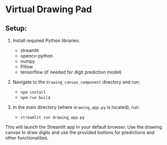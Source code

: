 
# Virtual Drawing Pad

## Setup:
1. Install required Python libraries:
   - streamlit
   - opencv-python
   - numpy
   - Pillow
   - tensorflow (if needed for digit prediction model)

2. Navigate to the `drawing_canvas_component` directory and run:
   - `npm install`
   - `npm run build`

3. In the main directory (where `drawing_app.py` is located), run:
   - `streamlit run drawing_app.py`

This will launch the Streamlit app in your default browser. Use the drawing canvas to draw digits and use the provided buttons for predictions and other functionalities.
